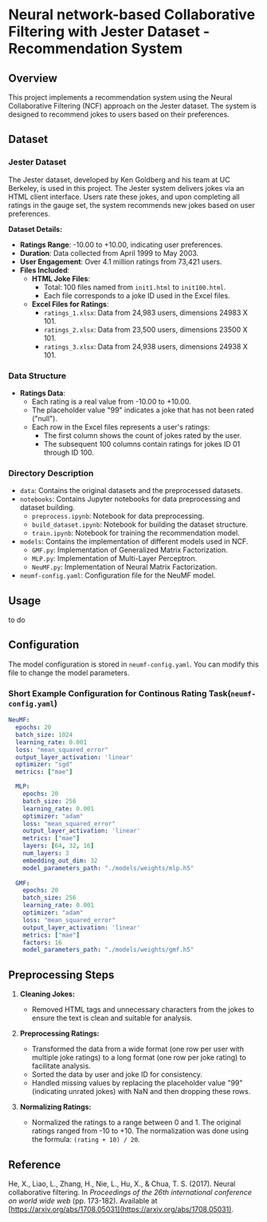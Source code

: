 # Neural network-based Collaborative Filtering with Jester Dataset - Recommendation System

## Overview

This project implements a recommendation system using the Neural Collaborative Filtering (NCF) approach on the Jester dataset. The system is designed to recommend jokes to users based on their preferences.

## Dataset

### Jester Dataset

The Jester dataset, developed by Ken Goldberg and his team at UC Berkeley, is used in this project. The Jester system delivers jokes via an HTML client interface. Users rate these jokes, and upon completing all ratings in the gauge set, the system recommends new jokes based on user preferences.

**Dataset Details:**
- **Ratings Range**: -10.00 to +10.00, indicating user preferences.
- **Duration**: Data collected from April 1999 to May 2003.
- **User Engagement**: Over 4.1 million ratings from 73,421 users.
- **Files Included**:
  - **HTML Joke Files**:
    - Total: 100 files named from `init1.html` to `init100.html`.
    - Each file corresponds to a joke ID used in the Excel files.
  - **Excel Files for Ratings**:
    - `ratings_1.xlsx`: Data from 24,983 users, dimensions 24983 X 101.
    - `ratings_2.xlsx`: Data from 23,500 users, dimensions 23500 X 101.
    - `ratings_3.xlsx`: Data from 24,938 users, dimensions 24938 X 101.

### Data Structure

- **Ratings Data**:
  - Each rating is a real value from -10.00 to +10.00.
  - The placeholder value "99" indicates a joke that has not been rated ("null").
  - Each row in the Excel files represents a user's ratings:
    - The first column shows the count of jokes rated by the user.
    - The subsequent 100 columns contain ratings for jokes ID 01 through ID 100.

### Directory Description

- `data`: Contains the original datasets and the preprocessed datasets.
- `notebooks`: Contains Jupyter notebooks for data preprocessing and dataset building.
  - `preprocess.ipynb`: Notebook for data preprocessing.
  - `build_dataset.ipynb`: Notebook for building the dataset structure.
  - `train.ipynb`: Notebook for training the recommendation model.
- `models`: Contains the implementation of different models used in NCF.
  - `GMF.py`: Implementation of Generalized Matrix Factorization.
  - `MLP.py`: Implementation of Multi-Layer Perceptron.
  - `NeuMF.py`: Implementation of Neural Matrix Factorization.
- `neumf-config.yaml`: Configuration file for the NeuMF model.

## Usage
  to do
## Configuration

The model configuration is stored in `neumf-config.yaml`. You can modify this file to change the model parameters.

### Short Example Configuration for Continous Rating Task(`neumf-config.yaml`)

```yaml
NeuMF:
  epochs: 20
  batch_size: 1024
  learning_rate: 0.001
  loss: "mean_squared_error"
  output_layer_activation: 'linear'
  optimizer: "sgd"
  metrics: ["mae"]

  MLP:
    epochs: 20
    batch_size: 256
    learning_rate: 0.001
    optimizer: "adam"
    loss: "mean_squared_error"
    output_layer_activation: 'linear'
    metrics: ["mae"]
    layers: [64, 32, 16] 
    num_layers: 3
    embedding_out_dim: 32 
    model_parameters_path: "./models/weights/mlp.h5"
    
  GMF:
    epochs: 20
    batch_size: 256
    learning_rate: 0.001
    optimizer: "adam"
    loss: "mean_squared_error"
    output_layer_activation: 'linear'
    metrics: ["mae"]
    factors: 16 
    model_parameters_path: "./models/weights/gmf.h5"
```

## Preprocessing Steps

1. **Cleaning Jokes:**
   - Removed HTML tags and unnecessary characters from the jokes to ensure the text is clean and suitable for analysis.

3. **Preprocessing Ratings:**
   - Transformed the data from a wide format (one row per user with multiple joke ratings) to a long format (one row per joke rating) to facilitate analysis.
   - Sorted the data by user and joke ID for consistency.
   - Handled missing values by replacing the placeholder value "99" (indicating unrated jokes) with NaN and then dropping these rows.

4. **Normalizing Ratings:**
   - Normalized the ratings to a range between 0 and 1. The original ratings ranged from -10 to +10. The normalization was done using the formula: `(rating + 10) / 20`.

## Reference

He, X., Liao, L., Zhang, H., Nie, L., Hu, X., & Chua, T. S. (2017). Neural collaborative filtering. In *Proceedings of the 26th international conference on world wide web* (pp. 173-182). Available at [https://arxiv.org/abs/1708.05031](https://arxiv.org/abs/1708.05031).


